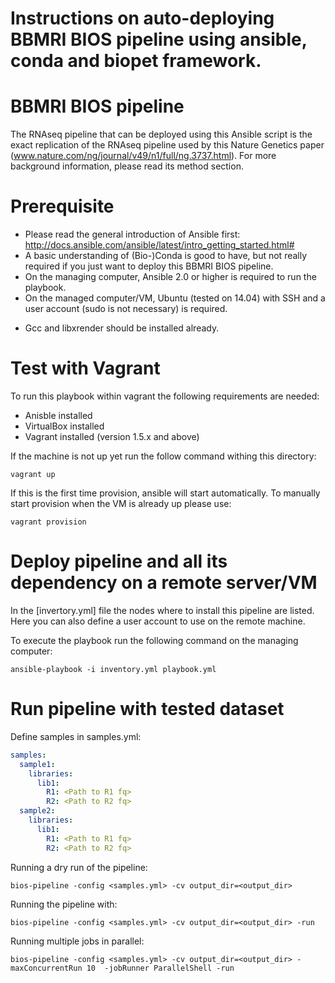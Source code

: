 Instructions on auto-deploying BBMRI BIOS pipeline using ansible, conda and biopet framework.
==============

BBMRI BIOS pipeline
=====
The RNAseq pipeline that can be deployed using this Ansible script is the exact replication of the RNAseq pipeline used by this Nature Genetics paper (www.nature.com/ng/journal/v49/n1/full/ng.3737.html). For more background information, please read its method section.

Prerequisite
=====
* Please read the general introduction of Ansible first: http://docs.ansible.com/ansible/latest/intro_getting_started.html#
* A basic understanding of (Bio-)Conda is good to have, but not really required if you just want to deploy this BBMRI BIOS pipeline.
* On the managing computer, Ansible 2.0 or higher is required to run the playbook. 
* On the managed computer/VM, Ubuntu (tested on 14.04) with SSH and a user account (sudo is not necessary) is required.
 - Gcc and libxrender should be installed already.

Test with Vagrant
=====

To run this playbook within vagrant the following requirements are needed:
- Anisble installed
- VirtualBox installed
- Vagrant installed (version 1.5.x and above)

If the machine is not up yet run the follow command withing this directory:
```
vagrant up
```

If this is the first time provision, ansible will start automatically. To manually start provision when the VM is already up please use:
```
vagrant provision
```

Deploy pipeline and all its dependency on a remote server/VM
=====

In the [invertory.yml] file the nodes where to install this pipeline are listed. Here you can also define a user account to use on the remote machine.

To execute the playbook run the following command on the managing computer:
```
ansible-playbook -i inventory.yml playbook.yml
```

Run pipeline with tested dataset
=====

Define samples in samples.yml:
``` yaml
samples:
  sample1:
    libraries:
      lib1:
        R1: <Path to R1 fq>
        R2: <Path to R2 fq>
  sample2:
    libraries:
      lib1:
        R1: <Path to R1 fq>
        R2: <Path to R2 fq>

```

Running a dry run of the pipeline:
```
bios-pipeline -config <samples.yml> -cv output_dir=<output_dir>
```

Running the pipeline with:
```
bios-pipeline -config <samples.yml> -cv output_dir=<output_dir> -run
```

Running multiple jobs in parallel:
```
bios-pipeline -config <samples.yml> -cv output_dir=<output_dir> -maxConcurrentRun 10  -jobRunner ParallelShell -run
```
